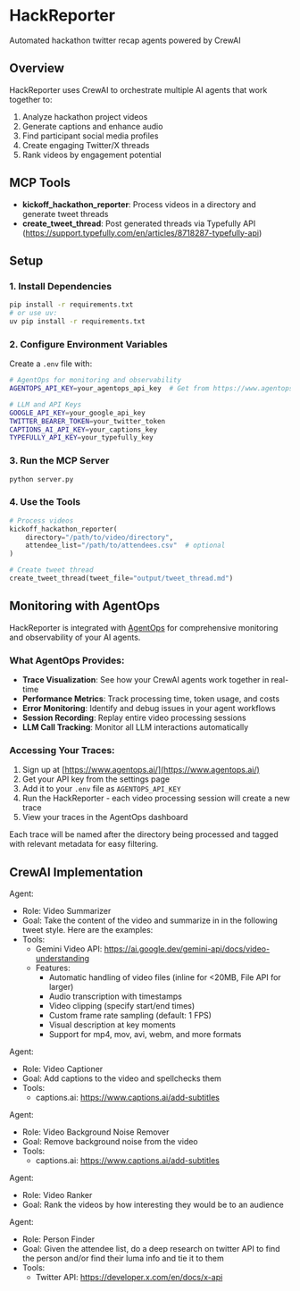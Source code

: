 # HackReporter
Automated hackathon twitter recap agents powered by CrewAI

## Overview
HackReporter uses CrewAI to orchestrate multiple AI agents that work together to:
1. Analyze hackathon project videos
2. Generate captions and enhance audio
3. Find participant social media profiles
4. Create engaging Twitter/X threads
5. Rank videos by engagement potential

## MCP Tools
- **kickoff_hackathon_reporter**: Process videos in a directory and generate tweet threads
- **create_tweet_thread**: Post generated threads via Typefully API (https://support.typefully.com/en/articles/8718287-typefully-api)

## Setup

### 1. Install Dependencies
```bash
pip install -r requirements.txt
# or use uv:
uv pip install -r requirements.txt
```

### 2. Configure Environment Variables
Create a `.env` file with:
```bash
# AgentOps for monitoring and observability
AGENTOPS_API_KEY=your_agentops_api_key  # Get from https://www.agentops.ai/

# LLM and API Keys
GOOGLE_API_KEY=your_google_api_key
TWITTER_BEARER_TOKEN=your_twitter_token
CAPTIONS_AI_API_KEY=your_captions_key
TYPEFULLY_API_KEY=your_typefully_key
```

### 3. Run the MCP Server
```bash
python server.py
```

### 4. Use the Tools
```python
# Process videos
kickoff_hackathon_reporter(
    directory="/path/to/video/directory",
    attendee_list="/path/to/attendees.csv"  # optional
)

# Create tweet thread
create_tweet_thread(tweet_file="output/tweet_thread.md")
```

## Monitoring with AgentOps

HackReporter is integrated with [AgentOps](https://www.agentops.ai/) for comprehensive monitoring and observability of your AI agents.

### What AgentOps Provides:
- **Trace Visualization**: See how your CrewAI agents work together in real-time
- **Performance Metrics**: Track processing time, token usage, and costs
- **Error Monitoring**: Identify and debug issues in your agent workflows
- **Session Recording**: Replay entire video processing sessions
- **LLM Call Tracking**: Monitor all LLM interactions automatically

### Accessing Your Traces:
1. Sign up at [https://www.agentops.ai/](https://www.agentops.ai/)
2. Get your API key from the settings page
3. Add it to your `.env` file as `AGENTOPS_API_KEY`
4. Run the HackReporter - each video processing session will create a new trace
5. View your traces in the AgentOps dashboard

Each trace will be named after the directory being processed and tagged with relevant metadata for easy filtering.

## CrewAI Implementation

Agent:
- Role: Video Summarizer
- Goal: Take the content of the video and summarize in in the following tweet style. Here are the examples:
- Tools:
    - Gemini Video API: https://ai.google.dev/gemini-api/docs/video-understanding
    - Features:
        - Automatic handling of video files (inline for <20MB, File API for larger)
        - Audio transcription with timestamps
        - Video clipping (specify start/end times)
        - Custom frame rate sampling (default: 1 FPS)
        - Visual description at key moments
        - Support for mp4, mov, avi, webm, and more formats

Agent:
- Role: Video Captioner
- Goal: Add captions to the video and spellchecks them
- Tools:
    - captions.ai: https://www.captions.ai/add-subtitles

Agent:
- Role: Video Background Noise Remover
- Goal: Remove background noise from the video
- Tools:
    - captions.ai: https://www.captions.ai/add-subtitles

Agent:
- Role: Video Ranker
- Goal: Rank the videos by how interesting they would be to an audience

Agent:
- Role: Person Finder
- Goal: Given the attendee list, do a deep research on twitter API to find the person and/or find their luma info and tie it to them
- Tools:
    - Twitter API: https://developer.x.com/en/docs/x-api